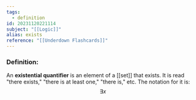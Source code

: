 ```yaml
---
tags:
  - definition
id: 20231120221114
subject: "[[Logic]]"
alias: exists
reference: "[[Underdown Flashcards]]"
---
```

### Definition:
An **existential quantifier** is an element of a [[set]] that exists. It is read "there exists," "there is at least one," "there is," etc. The notation for it is:
$$ \exists x$$